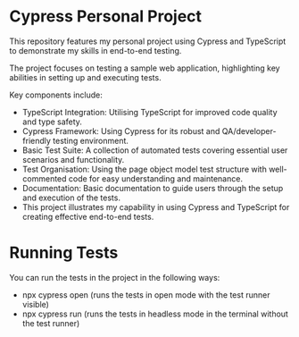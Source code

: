 # Cypress Personal Project
This repository features my personal project using Cypress and TypeScript to demonstrate my skills in end-to-end testing. 

The project focuses on testing a sample web application, highlighting key abilities in setting up and executing tests. 

Key components include:

* TypeScript Integration: Utilising TypeScript for improved code quality and type safety.
* Cypress Framework: Using Cypress for its robust and QA/developer-friendly testing environment.
* Basic Test Suite: A collection of automated tests covering essential user scenarios and functionality.
* Test Organisation: Using the page object model test structure with well-commented code for easy understanding and maintenance.
* Documentation: Basic documentation to guide users through the setup and execution of the tests.
* This project illustrates my capability in using Cypress and TypeScript for creating effective end-to-end tests.

# Running Tests
You can run the tests in the project in the following ways:

* npx cypress open (runs the tests in open mode with the test runner visible)
* npx cypress run (runs the tests in headless mode in the terminal without the test runner)
